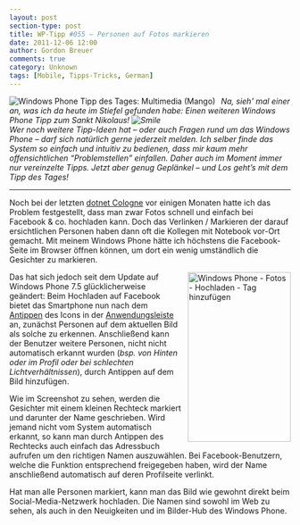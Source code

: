 ```yaml
---
layout: post
section-type: post
title: WP-Tipp #055 – Personen auf Fotos markieren
date: 2011-12-06 12:00
author: Gordon Breuer
comments: true
category: Unknown
tags: [Mobile, Tipps-Tricks, German]
---
```

<p><img style="margin: 0px 10px 0px 0px; display: inline; float: left" title="" alt="Windows Phone Tipp des Tages: Multimedia (Mango)" align="left" src="http://anheledirwp.blob.core.windows.net/wordpress/2011/12/multimediamg.png" /><em>Na, sieh' mal einer an, was ich da heute im Stiefel gefunden habe: Einen weiteren Windows Phone Tipp zum Sankt Nikolaus! <img style="border-bottom-style: none; border-left-style: none; border-top-style: none; border-right-style: none" class="wlEmoticon wlEmoticon-smile" alt="Smile" src="http://anheledirwp.blob.core.windows.net/wordpress/2011/12/wlEmoticon-smile.png" />      <br />Wer noch weitere Tipp-Ideen hat – oder auch Fragen rund um das Windows Phone – darf sich natürlich gerne jederzeit melden. Ich selber finde das System so einfach und intuitiv zu bedienen, dass mir kaum mehr offensichtlichen “Problemstellen” einfallen. Daher auch im Moment immer nur vereinzelte Tipps. Jetzt aber genug Geplänkel – und Los geht’s mit dem Tipp des Tages!</em></p>  <p>   <hr />Noch bei der letzten <a href="/post/2011/05/09/dotnet-cologne-2011-rueckblick.aspx">dotnet Cologne</a> vor einigen Monaten hatte ich das Problem festgestellt, dass man zwar Fotos schnell und einfach bei Facebook &amp; co. hochladen kann. Doch das Verlinken / Markieren der darauf ersichtlichen Personen haben dann oft die Kollegen mit Notebook vor-Ort gemacht. Mit meinem Windows Phone hätte ich höchstens die Facebook-Seite im Browser öffnen können, um dort ein wenig umständlich die Gesichter zu markieren.</p>  <p><img style="background-image: none; border-bottom: 0px; border-left: 0px; margin: 0px 0px 0px 10px; padding-left: 0px; padding-right: 0px; display: inline; float: right; border-top: 0px; border-right: 0px; padding-top: 0px" title="" border="0" alt="Windows Phone - Fotos - Hochladen - Tag hinzufügen" align="right" src="http://anheledirwp.blob.core.windows.net/wordpress/2011/12/Screen-Capture-31.jpg" width="184" height="304" />Das hat sich jedoch seit dem Update auf Windows Phone 7.5 glücklicherweise geändert: Beim Hochladen auf Facebook bietet das Smartphone nun nach dem <a href="/post/2011/09/12/WP7-Tipp-007-%E2%80%93-Standard-Gesten.aspx">Antippen</a> des Icons in der <a href="/post/2011/09/05/WP7-Tipp-002-%E2%80%93-Das-Anwendungs-und-Kontextmenu.aspx">Anwendungsleiste</a> an, zunächst Personen auf dem aktuellen Bild als solche zu erkennen. Anschließend kann der Benutzer weitere Personen, nicht nicht automatisch erkannt wurden (<em>bsp. von Hinten oder im Profil oder bei schlechten Lichtverhältnissen</em>), durch Antippen auf dem Bild hinzufügen.</p>  <p>Wie im Screenshot zu sehen, werden die Gesichter mit einem kleinen Rechteck markiert und darunter der Name geschrieben. Wird jemand nicht vom System automatisch erkannt, so kann man durch Antippen des Rechtecks auch einfach das Adressbuch aufrufen um den richtigen Namen auszuwählen. Bei Facebook-Benutzern, welche die Funktion entsprechend freigegeben haben, wird der Name anschließend automatisch auf deren Profilseite verlinkt.</p>  <p>Hat man alle Personen markiert, kann man das Bild wie gewohnt direkt beim Social-Media-Netzwerk hochladen. Die Namen sind sowohl im Web zu sehen, als auch in den Neuigkeiten und im Bilder-Hub des Windows Phone.</p>
